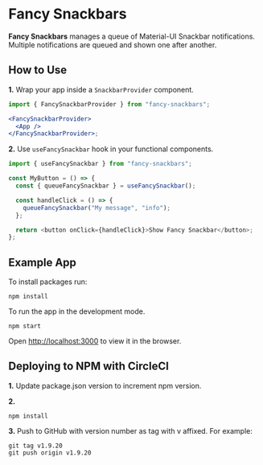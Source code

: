 # Fancy Snackbars

**Fancy Snackbars** manages a queue of Material-UI Snackbar notifications. Multiple notifications are queued and shown one after another.

## How to Use

**1.** Wrap your app inside a `SnackbarProvider` component.

```jsx
import { FancySnackbarProvider } from "fancy-snackbars";

<FancySnackbarProvider>
  <App />
</FancySnackbarProvider>;
```

**2.** Use `useFancySnackbar` hook in your functional components.

```javascript
import { useFancySnackbar } from "fancy-snackbars";

const MyButton = () => {
  const { queueFancySnackbar } = useFancySnackbar();

  const handleClick = () => {
    queueFancySnackbar("My message", "info");
  };

  return <button onClick={handleClick}>Show Fancy Snackbar</button>;
};
```

## Example App

To install packages run:

```console
npm install
```

To run the app in the development mode.<br />

```console
npm start
```

Open [http://localhost:3000](http://localhost:3000) to view it in the browser.

## Deploying to NPM with CircleCI

**1.** Update package.json version to increment npm version.

**2.** 
```console
npm install
``` 

**3.** Push to GitHub with version number as tag with v affixed. For example:

```console
git tag v1.9.20
git push origin v1.9.20
```
